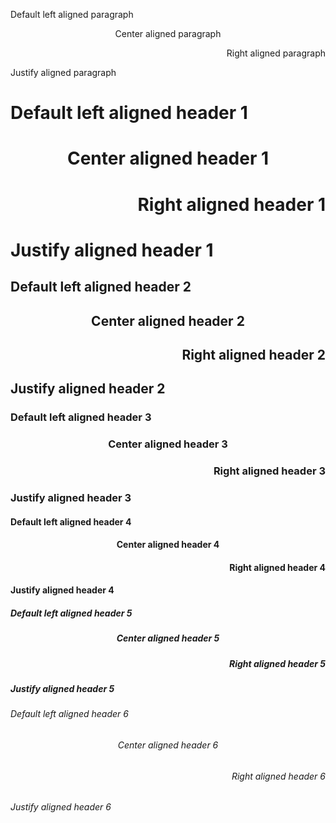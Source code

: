 <p align="left">Default left aligned paragraph</p>

<p align="center">Center aligned paragraph</p>

<p align="right">Right aligned paragraph</p>

<p align="justify">Justify aligned paragraph</p>

<h1 align="left">Default left aligned header 1</h1>

<h1 align="center">Center aligned header 1</h1>

<h1 align="right">Right aligned header 1</h1>

<h1 align="justify">Justify aligned header 1</h1>

<h2 align="left">Default left aligned header 2</h2>

<h2 align="center">Center aligned header 2</h2>

<h2 align="right">Right aligned header 2</h2>

<h2 align="justify">Justify aligned header 2</h2>

<h3 align="left">Default left aligned header 3</h3>

<h3 align="center">Center aligned header 3</h3>

<h3 align="right">Right aligned header 3</h3>

<h3 align="justify">Justify aligned header 3</h3>

<h4 align="left">Default left aligned header 4</h4>

<h4 align="center">Center aligned header 4</h4>

<h4 align="right">Right aligned header 4</h4>

<h4 align="justify">Justify aligned header 4</h4>

<h5 align="left">Default left aligned header 5</h5>

<h5 align="center">Center aligned header 5</h5>

<h5 align="right">Right aligned header 5</h5>

<h5 align="justify">Justify aligned header 5</h5>

<h6 align="left">Default left aligned header 6</h6>

<h6 align="center">Center aligned header 6</h6>

<h6 align="right">Right aligned header 6</h6>

<h6 align="justify">Justify aligned header 6</h6>